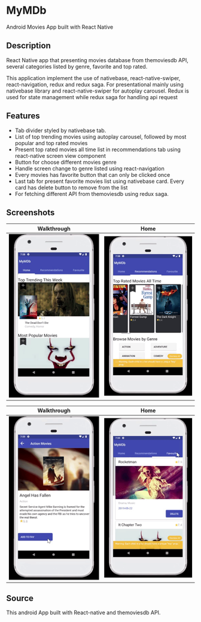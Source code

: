 # MyMDb
Android Movies App built with React Native

## Description
React Native app that presenting movies database from themoviesdb API, several categories listed by genre, favorite and top rated.

This application implement the use of nativebase, react-native-swiper, react-navigation, redux and redux saga. For presentational mainly using nativebase library and react-native-swiper for autoplay carousel. Redux is used for state management while redux saga for handling api request

## Features
* Tab divider styled by nativebase tab.
* List of top trending movies using autoplay carousel, followed by most popular and top rated movies
* Present top rated movies all time list in recommendations tab using react-native screen view component
* Button for choose different movies genre
* Handle screen change to genre listed using react-navigation
* Every movies has favorite button that can only be clicked once
* Last tab for present favorite movies list using nativebase card. Every card has delete button to remove from the list
* For fetching different API from themoviesdb using redux saga. 


## Screenshots
| Walkthrough  | Home | 
| ------------- | ------------- | 
| ![alt text](https://github.com/yudissptn/MyMDb/blob/master/screenshots/screenshot1.gif)  | ![alt text](https://github.com/yudissptn/MyMDb/blob/master/screenshots/screenshot2.gif)  |


| Walkthrough  | Home | 
| ------------- | ------------- | 
| ![alt text](https://github.com/yudissptn/MyMDb/blob/master/screenshots/screenshot3.gif)  | ![alt text](https://github.com/yudissptn/MyMDb/blob/master/screenshots/screenshot4.gif)  | 

## Source
This android App built with React-native and themoviesdb API. 
